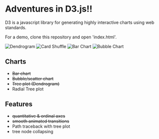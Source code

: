 Adventures in D3.js!!
==================

D3 is a javascript library for generating highly interactive charts using web standards. 

For a demo, clone this repository and open 'index.html'.

![Dendrogram](https://s3.amazonaws.com/kevinqiu_net/images/simple_tree.png)
![Card Shuffle](http://i.gyazo.com/2321dcbf03a69012caa4b5eea2979f38.gif)
![Bar Chart](https://s3.amazonaws.com/kevinqiu_net/images/Bar_chart.png)
![Bubble Chart](https://s3.amazonaws.com/kevinqiu_net/images/bubble_chart.png)

## Charts
* ~~Bar chart~~
* ~~Bubble/scatter chart~~
* ~~Tree plot (Dendrogram)~~
* Radial Tree plot

## Features
* ~~quantitative & ordinal axes~~
* ~~smooth animated transitions~~
* Path traceback with tree plot
* tree node collapsing
